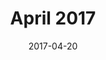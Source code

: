---
title:  "April 2017"
date:   2017-04-20
meetup_id: "238424417"
meetup_url: "https://www.meetup.com/CocoaHeads-Montreal/events/238424417/"
speakers:
  - name: "Dennis Hills"
    title: "Building Secure and Scalable Mobile Applications on AWS"
    twitter: dmennis‬
    slides_url: "https://cocoaheadsmontreal.s3.amazonaws.com/2017-04-20/aws.pdf"
  - name: "Séraphin Hochart"
    title: "Planning & Shipping Side Projects : A Developer's Tale"
    twitter: nsphin
    slides_url: "http://cloud.breather.com/2M023X043Q0i"
---